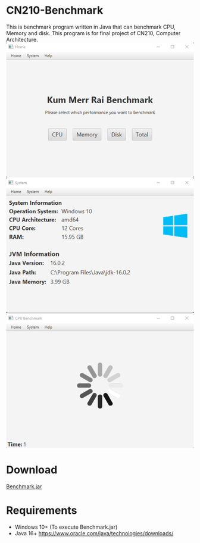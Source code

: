 CN210-Benchmark
=
This is benchmark program written in Java that can benchmark CPU, Memory and disk. This program is for final project of CN210, Computer Architecture.
\
![example 1](https://github.com/MrTheBank/CN210-Benchmark/blob/master/examples/ex1.png?raw=true)
\
![example 2](https://github.com/MrTheBank/CN210-Benchmark/blob/master/examples/ex2.png?raw=true)
\
![example 3](https://github.com/MrTheBank/CN210-Benchmark/blob/master/examples/ex3.png?raw=true)
# Download
[Benchmark.jar](https://github.com/MrTheBank/CN210-Benchmark/blob/master/out/artifacts/Benchmark_jar/Benchmark.jar)

# Requirements
* Windows 10+ (To execute Benchmark.jar)
* Java 16+ https://www.oracle.com/java/technologies/downloads/